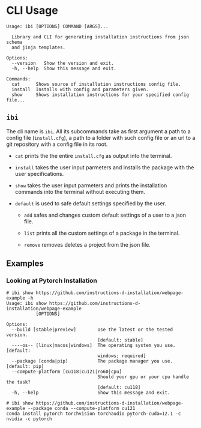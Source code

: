 # CLI Usage

```
Usage: ibi [OPTIONS] COMMAND [ARGS]...

  Library and CLI for generating installation instructions from json schema
  and jinja templates.

Options:
  --version   Show the version and exit.
  -h, --help  Show this message and exit.

Commands:
  cat      Shows source of installation instructions config file.
  install  Installs with config and parameters given.
  show     Shows installation instructions for your specified config file...

```


## `ibi`

The cli name is `ibi`. All its subcommands take as first argument a path to a config file (`install.cfg`), a path to a folder with such config file or
an url to a git repository with a config file in its root.

* `cat` prints the the entire `install.cfg` as output into the terminal.

* `install` takes the user input parmeters and installs the package with the user specifications.

* `show` takes the user input parmeters and prints the installation commands into the terminal without executing them.

* `default` is used to safe default settings specified by the user.

  * `add` safes and changes custom default settings of a user to a json file. 

  * `list` prints all the custom settings of a package in the terminal.

  * `remove` removes deletes a project from the json file.


## Examples

### Looking at Pytorch Installation

```
# ibi show https://github.com/instructions-d-installation/webpage-example -h
Usage: ibi show https://github.com/instructions-d-installation/webpage-example
           [OPTIONS]

Options:
  --build [stable|preview]        Use the latest or the tested version.
                                  [default: stable]
  ----os-- [linux|macos|windows]  The operating system you use.  [default:
                                  windows; required]
  --package [conda|pip]           The package manager you use.  [default: pip]
  --compute-platform [cu118|cu121|ro60|cpu]
                                  Should your gpu or your cpu handle the task?
                                  [default: cu118]
  -h, --help                      Show this message and exit.
```

```
# ibi show https://github.com/instructions-d-installation/webpage-example --package conda --compute-platform cu121
conda install pytorch torchvision torchaudio pytorch-cuda=12.1 -c nvidia -c pytorch
```
